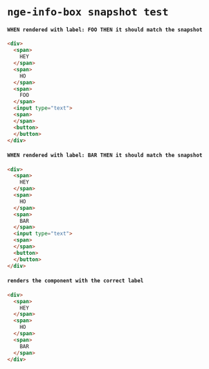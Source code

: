 # `nge-info-box snapshot test`

#### `WHEN rendered with label: FOO THEN it should match the snapshot`

```html
<div>
  <span>
    HEY
  </span>
  <span>
    HO
  </span>
  <span>
    FOO
  </span>
  <input type="text">
  <span>
  </span>
  <button>
  </button>
</div>

```

#### `WHEN rendered with label: BAR THEN it should match the snapshot`

```html
<div>
  <span>
    HEY
  </span>
  <span>
    HO
  </span>
  <span>
    BAR
  </span>
  <input type="text">
  <span>
  </span>
  <button>
  </button>
</div>

```

#### `renders the component with the correct label`

```html
<div>
  <span>
    HEY
  </span>
  <span>
    HO
  </span>
  <span>
    BAR
  </span>
</div>
```

